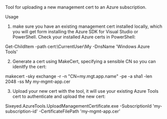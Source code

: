 ﻿
Tool for uploading a new management cert to an Azure subscription.

Usage

1) make sure you have an existing management cert installed locally, which you will get form installing the Azure SDK for Visual Studio or PowerShell. Check your installed Azure certs in PowerShell:

Get-ChildItem -path cert:\\CurrentUser\My -DnsName 'Windows Azure Tools'

2) Generate a cert using MakeCert, specifying a sensible CN so you can idenitfy the cert:

makecert -sky exchange -r -n "CN=my.mgt.app.name" -pe -a sha1 -len 2048 -ss My my-mgmt-app.cer

3) Upload your new cert with the tool, it will use your existing Azure Tools cert to authenticate and upload the new cert:

Sixeyed.AzureTools.UploadManagementCertificate.exe -SubscriptionId 'my-subscription-id' -CertificateFilePath 'my-mgmt-app.cer'
